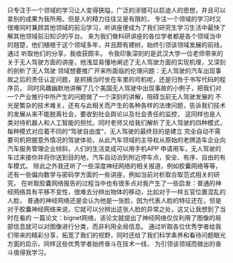 只专注于一个领域的学习让人变得狭隘，广泛的涉猎可以启迪人的思想，并且可以拿别的成果为我所用。但是人的精力往往又是有限的，
专注一个领域的学习时又很难同时兼顾其他领域的前沿学习，听讲座便成为了我们研究生学习生活中最快了解其他领域前沿知识的平台。
来为我们做科研讲座的各位学者都是各个领域当中的翘楚，他们植根于这个领域多年，并且颇有建树，始终引领该领域发展的前线，通过
听取他们的分享，我收获颇丰。
令我印象深刻的是武汉大学一位老师带来的关于无人驾驶方面的讲座，他浅显易懂地阐述了无人驾驶方面的实现机理，又深刻的剖析了无人驾驶
领域想要推广开来所面临的伦理问题：无人驾驶的汽车出现事故之后的责任认定问题，是抓捕当时坐在车里的司机呢，还是归咎于书写代码的程序员，
同时风趣幽默地讲解了几个美国无人驾驶中出现事故的小例子，把我们对一个产业推行中所产生的问题做了一个深刻的讲解，阻碍当前无人驾驶发展的
不光是繁杂的技术难关，还有与此相关而产生的各种各样的法律问题，告诉我们技术的发展从来不能脱离社会，要收到社会舆论以及社会责任的监控，
这同样也是人类对待机器人和人工智能的担忧。同时老师又给我们解析了无人驾驶的四种模式，每种模式对应着不同的“驾驶自由度“，无人驾驶的最终目的是建立
完全自动不需要司机把握意外情况的驾驶体验，从此汽车领域的主导权从原始的老牌造车企业向汽车服务管理企业倾斜，人们的生活变成可以用手机APP
申请用车，无人驾驶的车过来接你并将你送到目的地，汽车自动泊到附近停车点，安全、有序、自由的有车模式。
除此之外我还听了一些深度神经网络的相关报道，例如胶囊网络等等，还有一些偏向数学与密码学方面的一些讲座，例如当前对析取合取范式相关的研究，
在听取胶囊网络报告的过程当中也有很多点对我产生了一些启发：普通的神经网络具有平移不变性，很难去分辨出物体的移动，比如对于一样五官位置混乱的人脸，
普通的神经网络还是会认为他是一张脸，因为代表人脸的特征还在，但是对于胶囊神经网络来说，它就可以分辨出这张人脸的异常之处，这又让我想到了当时在看的
一篇论文：bignet网络，该论文就提出了神经网络仅仅利用了图像的局部信息就可以对图像进行分类，而非利用全局信息。
通过听取各位优秀学者给我们带来的精彩分享，拓宽了我们的视野，同时还给了我们科学素养和看待问题眼光方面的启示，同样这些优秀学者始终奋斗在技术一线，
为引领该领域而做出的奋斗值得我学习。
